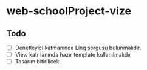 # web-schoolProject-vize

## Todo
- [ ] Denetleyici katmanında Linq sorgusu bulunmalıdır.
- [ ] View katmanında hazır template kullanılmalıdır
- [ ] Tasarım bitirilicek.
